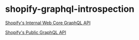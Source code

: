 # shopify-graphql-introspection

[Shopify's Internal Web Core GraphQL API](https://channelape-neil.github.io/shopify-graphql-introspection/#internal)

[Shopify's Public GraphQL API](https://channelape-neil.github.io/shopify-graphql-introspection/)
